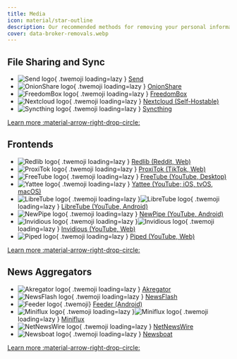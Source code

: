 ```yaml
---
title: Media
icon: material/star-outline
description: Our recommended methods for removing your personal information from data brokers and people search sites.
cover: data-broker-removals.webp
---
```

## File Sharing and Sync

<div class="grid cards" markdown>

- ![Send logo](../assets/img/file-sharing-sync/send.svg){ .twemoji loading=lazy } [Send](file-sharing.md#send)
- ![OnionShare logo](../assets/img/file-sharing-sync/onionshare.svg){ .twemoji loading=lazy } [OnionShare](file-sharing.md#onionshare)
- ![FreedomBox logo](../assets/img/file-sharing-sync/freedombox.svg){ .twemoji loading=lazy } [FreedomBox](file-sharing.md#freedombox)
- ![Nextcloud logo](../assets/img/document-collaboration/nextcloud.svg){ .twemoji loading=lazy } [Nextcloud (Self-Hostable)](file-sharing.md#nextcloud-client-server)
- ![Syncthing logo](../assets/img/file-sharing-sync/syncthing.svg){ .twemoji loading=lazy } [Syncthing](file-sharing.md#syncthing-p2p)

</div>

[Learn more :material-arrow-right-drop-circle:](file-sharing.md)

## Frontends

<div class="grid cards" markdown>

- ![Redlib logo](../assets/img/frontends/redlib.svg){ .twemoji loading=lazy } [Redlib (Reddit, Web)](frontends.md#redlib)
- ![ProxiTok logo](../assets/img/frontends/proxitok.svg){ .twemoji loading=lazy } [ProxiTok (TikTok, Web)](frontends.md#proxitok)
- ![FreeTube logo](../assets/img/frontends/freetube.svg){ .twemoji loading=lazy } [FreeTube (YouTube, Desktop)](frontends.md#freetube)
- ![Yattee logo](../assets/img/frontends/yattee.svg){ .twemoji loading=lazy } [Yattee (YouTube; iOS, tvOS, macOS)](frontends.md#yattee)
- ![LibreTube logo](../assets/img/frontends/libretube.svg#only-light){ .twemoji loading=lazy }![LibreTube logo](assets/img/frontends/libretube-dark.svg#only-dark){ .twemoji loading=lazy } [LibreTube (YouTube, Android)](frontends.md#libretube-android)
- ![NewPipe logo](../assets/img/frontends/newpipe.svg){ .twemoji loading=lazy } [NewPipe (YouTube, Android)](frontends.md#newpipe-android)
- ![Invidious logo](../assets/img/frontends/invidious.svg#only-light){ .twemoji loading=lazy }![Invidious logo](assets/img/frontends/invidious-dark.svg#only-dark){ .twemoji loading=lazy } [Invidious (YouTube, Web)](frontends.md#invidious)
- ![Piped logo](../assets/img/frontends/piped.svg){ .twemoji loading=lazy } [Piped (YouTube, Web)](frontends.md#piped)

</div>

[Learn more :material-arrow-right-drop-circle:](frontends.md)

## News Aggregators

<div class="grid cards" markdown>

- ![Akregator logo](../assets/img/news-aggregators/akregator.svg){ .twemoji loading=lazy } [Akregator](news-aggregators.md#akregator)
- ![NewsFlash logo](../assets/img/news-aggregators/newsflash.png){ .twemoji loading=lazy } [NewsFlash](news-aggregators.md#newsflash)
- ![Feeder logo](../assets/img/news-aggregators/feeder.png){ .twemoji} [Feeder (Android)](news-aggregators.md#feeder)
- ![Miniflux logo](../assets/img/news-aggregators/miniflux.svg#only-light){ .twemoji loading=lazy }![Miniflux logo](assets/img/news-aggregators/miniflux-dark.svg#only-dark){ .twemoji loading=lazy } [Miniflux](news-aggregators.md#miniflux)
- ![NetNewsWire logo](../assets/img/news-aggregators/netnewswire.png){ .twemoji loading=lazy } [NetNewsWire](news-aggregators.md#netnewswire)
- ![Newsboat logo](../assets/img/news-aggregators/newsboat.svg){ .twemoji loading=lazy } [Newsboat](news-aggregators.md#newsboat)

</div>

[Learn more :material-arrow-right-drop-circle:](news-aggregators.md)
